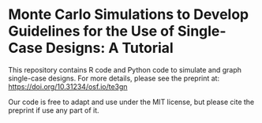 # Monte Carlo Simulations to Develop Guidelines for the Use of Single-Case Designs: A Tutorial

This repository contains R code and Python code to simulate and graph single-case designs. For more details, please see the preprint at: https://doi.org/10.31234/osf.io/te3gn

Our code is free to adapt and use under the MIT license, but please cite the preprint if use any part of it.  

